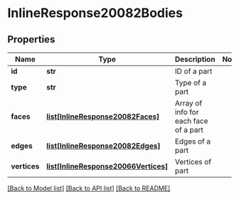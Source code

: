 # InlineResponse20082Bodies

## Properties
Name | Type | Description | Notes
------------ | ------------- | ------------- | -------------
**id** | **str** | ID of a part | 
**type** | **str** | Type of a part | 
**faces** | [**list[InlineResponse20082Faces]**](InlineResponse20082Faces.md) | Array of info for each face of a part | 
**edges** | [**list[InlineResponse20082Edges]**](InlineResponse20082Edges.md) | Edges of a part | 
**vertices** | [**list[InlineResponse20066Vertices]**](InlineResponse20066Vertices.md) | Vertices of part | 

[[Back to Model list]](../README.md#documentation-for-models) [[Back to API list]](../README.md#documentation-for-api-endpoints) [[Back to README]](../README.md)


